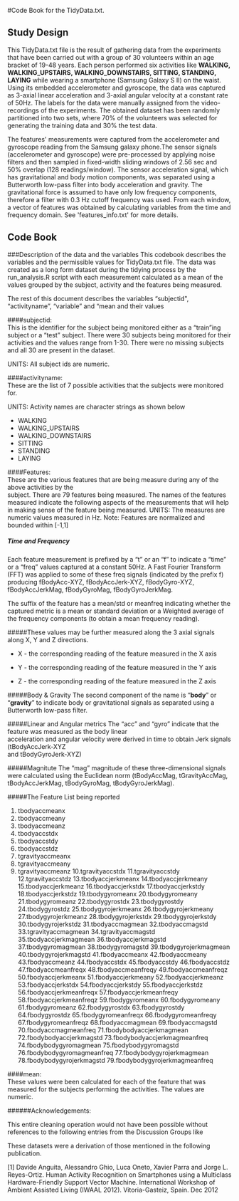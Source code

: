 
#Code Book for the TidyData.txt.

## Study Design

This TidyData.txt file is the result of gathering data from the experiments that have been carried out with a group of 30 volunteers within an age bracket of 19-48 years. Each person performed six activities like **WALKING, WALKING_UPSTAIRS, WALKING_DOWNSTAIRS, SITTING, STANDING, LAYING** while wearing a smartphone (Samsung Galaxy S II) on the waist. Using its embedded accelerometer and gyroscope, the data was captured as 3-axial linear acceleration and 3-axial angular velocity at a constant rate of 50Hz. The labels for the data were manually assigned from the video-recordings of the experiments. The obtained dataset has been randomly partitioned into two sets, where 70% of the volunteers was selected for generating the training data and 30% the test data.  

The features' measurements were captured from the accelerometer and gyroscope reading 
from the Samsung galaxy phone.The sensor signals (accelerometer and gyroscope) were pre-processed by applying noise filters and then sampled in fixed-width sliding windows of 2.56 sec and 50% overlap (128 readings/window). The sensor acceleration signal, which has gravitational and body motion components, was separated using a Butterworth low-pass filter into body acceleration and gravity. The gravitational force is assumed to have only low frequency components, therefore a filter with 0.3 Hz cutoff frequency was used. From each window, a vector of features was obtained by calculating variables from the time and frequency domain. See 'features_info.txt' for more details.  

## Code Book

###Description of the data and the variables
This codebook describes the variables and the permissible values for TidyData.txt file. The data was created as a long form dataset during the tidying process by the run_analysis.R script with each measurement calculated as a mean of the values grouped by the subject, activity and the features being measured.

The rest of this document describes the variables “subjectid", “activityname”,  “variable” and “mean and their values 

####subjectid:        
This is the identifier for the subject being monitored either as a “train”ing subject or a “test” subject.  There were 30 subjects being monitored for their activities and the values range from 1-30.  There were no missing subjects and all 30 are present in the dataset. 

UNITS: All subject ids are numeric.

####activityname:  
These are the list of 7 possible activities that the subjects were monitored for.

UNITS: Activity names are character strings as shown below

* WALKING
* WALKING_UPSTAIRS
* WALKING_DOWNSTAIRS
* SITTING
* STANDING
* LAYING

####Features:         
These are the various features that are being measure during any of the above activities by the                    
subject. There are 79 features being measured. The names of the features measured indicate the
following aspects of the measurements that will help in making sense of the feature being
measured.
UNITS: The measures are numeric values measured in Hz.
Note: Features are normalized and bounded within [-1,1]

##### Time and Frequency
Each feature measurement is prefixed by a “t” or an “f” to indicate a “time” or a “freq” values captured at a constant 50Hz. A Fast Fourier Transform (FFT) was applied to some of these freq signals (indicated by the prefix f) producing fBodyAcc-XYZ, fBodyAccJerk-XYZ,
fBodyGyro-XYZ, fBodyAccJerkMag, fBodyGyroMag, fBodyGyroJerkMag.

The suffix of the feature has a mean/std or meanfreq indicating whether the captured metric is a
mean or standard deviation or a Weighted average of the frequency components (to obtain a mean
frequency reading). 

#####These values may be further measured along the 3 axial signals along X, Y and Z directions. 

* X - the corresponding reading of the feature measured in the X axis

* Y - the corresponding reading of the feature measured in the Y axis

* Z - the corresponding reading of the feature measured in the Z axis

#####Body & Gravity
The second component of the name is “**body**” or “**gravity**” to indicate body or gravitational
signals as separated using a Butterworth low-pass filter. 

#####Linear and Angular metrics
The “acc” and “gyro” indicate that the feature was measured as the body linear     
acceleration and angular velocity were derived in time to obtain Jerk signals (tBodyAccJerk-XYZ     
and tBodyGyroJerk-XYZ)

#####Magnitute
The “mag” magnitude of these three-dimensional signals were calculated using the Euclidean
norm (tBodyAccMag, tGravityAccMag, tBodyAccJerkMag, tBodyGyroMag, tBodyGyroJerkMag).

#####The Feature List being reported

1. tbodyaccmeanx 
2. tbodyaccmeany 
3. tbodyaccmeanz 
4. tbodyaccstdx 
5. tbodyaccstdy 
6. tbodyaccstdz 
7. tgravityaccmeanx 
8. tgravityaccmeany 
9. tgravityaccmeanz 
10.tgravityaccstdx 
11.tgravityaccstdy 
12.tgravityaccstdz 
13.tbodyaccjerkmeanx 
14.tbodyaccjerkmeany 
15.tbodyaccjerkmeanz 
16.tbodyaccjerkstdx 
17.tbodyaccjerkstdy 
18.tbodyaccjerkstdz 
19.tbodygyromeanx 
20.tbodygyromeany 
21.tbodygyromeanz 
22.tbodygyrostdx 
23.tbodygyrostdy 
24.tbodygyrostdz 
25.tbodygyrojerkmeanx 
26.tbodygyrojerkmeany 
27.tbodygyrojerkmeanz 
28.tbodygyrojerkstdx 
29.tbodygyrojerkstdy 
30.tbodygyrojerkstdz 
31.tbodyaccmagmean 
32.tbodyaccmagstd 
33.tgravityaccmagmean 
34.tgravityaccmagstd 
35.tbodyaccjerkmagmean 
36.tbodyaccjerkmagstd 
37.tbodygyromagmean 
38.tbodygyromagstd 
39.tbodygyrojerkmagmean 
40.tbodygyrojerkmagstd 
41.fbodyaccmeanx 
42.fbodyaccmeany 
43.fbodyaccmeanz 
44.fbodyaccstdx 
45.fbodyaccstdy 
46.fbodyaccstdz 
47.fbodyaccmeanfreqx 
48.fbodyaccmeanfreqy 
49.fbodyaccmeanfreqz 
50.fbodyaccjerkmeanx 
51.fbodyaccjerkmeany 
52.fbodyaccjerkmeanz 
53.fbodyaccjerkstdx 
54.fbodyaccjerkstdy 
55.fbodyaccjerkstdz 
56.fbodyaccjerkmeanfreqx 
57.fbodyaccjerkmeanfreqy 
58.fbodyaccjerkmeanfreqz 
59.fbodygyromeanx 
60.fbodygyromeany 
61.fbodygyromeanz 
62.fbodygyrostdx 
63.fbodygyrostdy 
64.fbodygyrostdz 
65.fbodygyromeanfreqx 
66.fbodygyromeanfreqy 
67.fbodygyromeanfreqz 
68.fbodyaccmagmean 
69.fbodyaccmagstd 
70.fbodyaccmagmeanfreq 
71.fbodybodyaccjerkmagmean 
72.fbodybodyaccjerkmagstd 
73.fbodybodyaccjerkmagmeanfreq 
74.fbodybodygyromagmean 
75.fbodybodygyromagstd 
76.fbodybodygyromagmeanfreq 
77.fbodybodygyrojerkmagmean 
78.fbodybodygyrojerkmagstd 
79.fbodybodygyrojerkmagmeanfreq 

####mean:              
These values were been calculated for each of the feature that was measured for the subjects
performing the activities. The values are numeric. 


######Acknowledgements:

This entire cleaning operation would not have been possible without references to the following entries from the 
Discussion Groups like 

These datasets were a derivation of those mentioned in the following publication.

[1] Davide Anguita, Alessandro Ghio, Luca Oneto, Xavier Parra and Jorge L. Reyes-Ortiz. Human Activity Recognition on Smartphones using a Multiclass Hardware-Friendly Support Vector Machine. International Workshop of Ambient Assisted Living (IWAAL 2012). Vitoria-Gasteiz, Spain. Dec 2012
